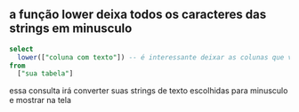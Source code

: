 ## a função lower deixa todos os caracteres das strings em minusculo
````sql
select
  lower(["coluna com texto"]) -- é interessante deixar as colunas que você quer ultilizar a function dentro de parênteses
from
  ["sua tabela"]
 ````
 essa consulta irá converter suas strings de texto escolhidas para minusculo e mostrar na tela




